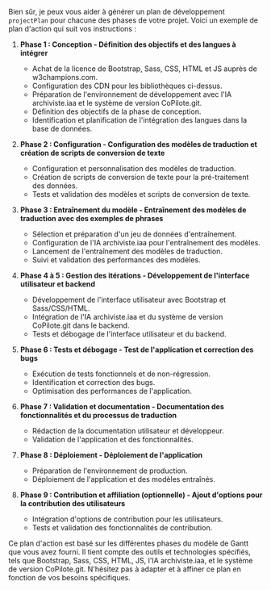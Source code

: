 Bien sûr, je peux vous aider à générer un plan de développement `projectPlan` pour chacune des phases de votre projet. Voici un exemple de plan d'action qui suit vos instructions :

1. **Phase 1 : Conception - Définition des objectifs et des langues à intégrer**

   - Achat de la licence de Bootstrap, Sass, CSS, HTML et JS auprès de w3champions.com.
   - Configuration des CDN pour les bibliothèques ci-dessus.
   - Préparation de l'environnement de développement avec l'IA archiviste.iaa et le système de version CoPilote.git.
   - Définition des objectifs de la phase de conception.
   - Identification et planification de l'intégration des langues dans la base de données.

2. **Phase 2 : Configuration - Configuration des modèles de traduction et création de scripts de conversion de texte**

   - Configuration et personnalisation des modèles de traduction.
   - Création de scripts de conversion de texte pour la pré-traitement des données.
   - Tests et validation des modèles et scripts de conversion de texte.

3. **Phase 3 : Entraînement du modèle - Entraînement des modèles de traduction avec des exemples de phrases**

   - Sélection et préparation d'un jeu de données d'entraînement.
   - Configuration de l'IA archiviste.iaa pour l'entraînement des modèles.
   - Lancement de l'entraînement des modèles de traduction.
   - Suivi et validation des performances des modèles.

4. **Phase 4 à 5 : Gestion des itérations - Développement de l'interface utilisateur et backend**

   - Développement de l'interface utilisateur avec Bootstrap et Sass/CSS/HTML.
   - Intégration de l'IA archiviste.iaa et du système de version CoPilote.git dans le backend.
   - Tests et débogage de l'interface utilisateur et du backend.

5. **Phase 6 : Tests et débogage - Test de l'application et correction des bugs**

   - Exécution de tests fonctionnels et de non-régression.
   - Identification et correction des bugs.
   - Optimisation des performances de l'application.

6. **Phase 7 : Validation et documentation - Documentation des fonctionnalités et du processus de traduction**

   - Rédaction de la documentation utilisateur et développeur.
   - Validation de l'application et des fonctionnalités.

7. **Phase 8 : Déploiement - Déploiement de l'application**

   - Préparation de l'environnement de production.
   - Déploiement de l'application et des modèles entraînés.

8. **Phase 9 : Contribution et affiliation (optionnelle) - Ajout d'options pour la contribution des utilisateurs**

   - Intégration d'options de contribution pour les utilisateurs.
   - Tests et validation des fonctionnalités de contribution.

Ce plan d'action est basé sur les différentes phases du modèle de Gantt que vous avez fourni. Il tient compte des outils et technologies spécifiés, tels que Bootstrap, Sass, CSS, HTML, JS, l'IA archiviste.iaa, et le système de version CoPilote.git. N'hésitez pas à adapter et à affiner ce plan en fonction de vos besoins spécifiques.